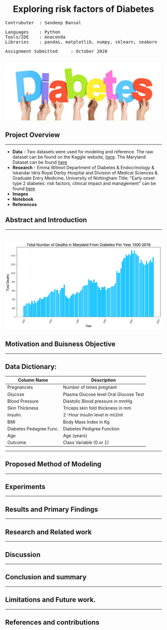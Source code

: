 # <div align="center"> Exploring risk factors of Diabetes
 <pre>
Contrubuter  : Sandeep Bansal
</pre>

<pre>
Languages    : Python
Tools/IDE    : Anaconda
Libraries    : pandas, matplotlib, numpy, sklearn, seaborn
</pre>

<pre>
Assignment Submitted     : October 2020
</pre></b>

![alt text](https://github.com/Sandeep-Bansal1/Diabetes_Project/blob/main/Diabetes%20image.png)
---

## Project Overview
---
- <b>Data</b> - Two datasets were used for modeling and reference. The raw dataset can be found on the Kaggle website, [here](https://www.kaggle.com/tags/diabetes). The Maryland Dataset can be found [here](https://www.google.com/search?q=maryland+open+data+diabetes&rlz=1C5CHFA_enUS896US896&oq=maryland+open+data+diabetes&aqs=chrome..69i57j69i60l3.8421j1j7&sourceid=chrome&ie=UTF-8)
- <b>Research</b> - Emma Wilmot Department of Diabetes & Endocrinology & Iskandar Idris Royal Derby Hospital and Division of Medical Sciences & Graduate Entry Medicine, University of Nottingham Title: "Early onset type 2 diabetes: risk factors, clinical impact and management" can be found [here](https://journals.sagepub.com/doi/full/10.1177/2040622314548679)
- <b>Images</b>
- <b>Notebook</b>
- <b>References</b>

## Abstract and Introduction
---
#  <div align="center"> ![alt text](Diabetes_Maryland_Chart.png)
## Motivation and Buisness Objective
---
  
 
## Data Dictionary:
| Column Name              | Description                                                          |
| -------------            |-------------                                                         | 
| Pregnancies              | Number of times pregnant                                             | 
| Glucose                  |Plasma Glucose level Oral Glucose Test                                |  
| Blood Pressure           | Diastolic Blood pressure in mmHg                                     | 
| Skin Thickness           | Triceps skin fold thickness in mm                                    |   
| Insulin.                 | 2-Hour insulin level in mU/ml                                        |
| BMI                      | Body Mass Index in Kg                                                |
| Diabetes Pedagree Func.  | Diabetes Pedigree Function                                           |
| Age                      | Age (years)                                                          |
| Outcome                  | Class Variable (0 or 1)                                              |

---
## Proposed Method of Modeling
---
## Experiments
---
## Results and Primary Findings
---

## Research and Related work
---
## Discussion
---
## Conclusion and summary
---
## Limitations and Future work.
---
## References and contributions
